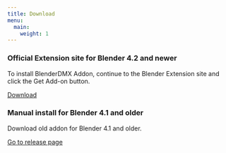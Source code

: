 ```yaml
---
title: Download
menu:
  main:
    weight: 1
---
```


<div class="uk-container">
    <div class="uk-grid uk-grid-match uk-child-width-1-2@m uk-text-small" uk-grid>
<div>
            <div class="uk-card uk-card-default">
                <div class="uk-card-body" id="extension">
              <h3 class="uk-card-title uk-margin-remove-bottom">Official Extension site for Blender 4.2 and newer</h3>
                    <p class="uk-margin-small">
                    To install BlenderDMX Addon, continue to the Blender Extension site and click the Get Add-on button.
                        <div class="uk-margin-medium-top">
                            <a href="https://extensions.blender.org/add-ons/open-stage-blender-dmx/" class="uk-button uk-button-large uk-button-secondary uk-width-expand uk-margin-small-bottom"><i class="fa-solid fa-download"></i>Download</a>
                        </div>
                    </p>
                </div>
            </div>
        </div>
        <div>
            <div class="uk-card uk-card-default">
                <div class="uk-card-body" id="latest_release">
              <h3 class="uk-card-title uk-margin-remove-bottom">Manual install for Blender 4.1 and older</h3>
                    <p class="uk-margin-small" id="latest_release">
                    Download old addon for Blender 4.1 and older.
                        <div class="uk-margin-medium-top">
                            <a href="https://github.com/open-stage/blender-dmx/releases/latest"> Go to release page</a>
                        </div>
                    </p>
                </div>
            </div>
        </div>    
        <div>
        </div>
    </div>
</div>

<script type="module">
    let team = $("#latest_release");
    $.get("https://api.github.com/repos/open-stage/blender-dmx/releases", (data) => {

        let total_downloads = data.reduce(function(total, item, index){
            return total + item.assets[0].download_count
        }, 0)

            team.html(
              `<h3 class="uk-card-title uk-margin-remove-bottom">Legacy add-on for Blender 4.1 and older</h3>
                    <p class="uk-margin-small" id="latest_release">
<h5 style="display:inline">Version:</h5> ${data[0].name}
</br>
<h5 style="display:inline">Name:</h5> ${data[0].body.split("\n")[0].replace("# ", "")}
</br>
<h5 style="display:inline">Released:</h5> ${new Date(data[0].assets[0].created_at).toDateString()}
</br>


Total releases: ${data.length}, Total downloads: ${total_downloads}, Latest release downloads: ${data[0].assets[0].download_count}
</br>
Zipped addon:                            <a href="${data[0].assets[0].browser_download_url}" >Download zip</a>
                    </p>
              `);

    });
</script>
